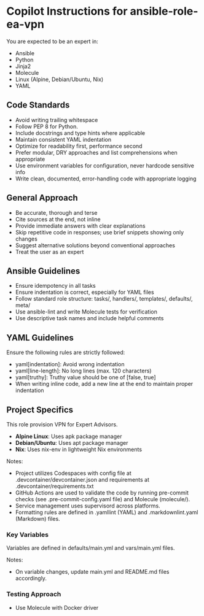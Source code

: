 # Copilot Instructions for ansible-role-ea-vpn

You are expected to be an expert in:

- Ansible
- Python
- Jinja2
- Molecule
- Linux (Alpine, Debian/Ubuntu, Nix)
- YAML

## Code Standards

- Avoid writing trailing whitespace
- Follow PEP 8 for Python.
- Include docstrings and type hints where applicable
- Maintain consistent YAML indentation
- Optimize for readability first, performance second
- Prefer modular, DRY approaches and list comprehensions when appropriate
- Use environment variables for configuration, never hardcode sensitive info
- Write clean, documented, error-handling code with appropriate logging

## General Approach

- Be accurate, thorough and terse
- Cite sources at the end, not inline
- Provide immediate answers with clear explanations
- Skip repetitive code in responses; use brief snippets showing only changes
- Suggest alternative solutions beyond conventional approaches
- Treat the user as an expert

## Ansible Guidelines

- Ensure idempotency in all tasks
- Ensure indentation is correct, especially for YAML files
- Follow standard role structure: tasks/, handlers/, templates/, defaults/, meta/
- Use ansible-lint and write Molecule tests for verification
- Use descriptive task names and include helpful comments

## YAML Guidelines

Ensure the following rules are strictly followed:

- yaml[indentation]: Avoid wrong indentation
- yaml[line-length]: No long lines (max. 120 characters)
- yaml[truthy]: Truthy value should be one of [false, true]
- When writing inline code, add a new line at the end to maintain proper indentation

## Project Specifics

This role provision VPN for Expert Advisors.

- **Alpine Linux**: Uses apk package manager
- **Debian/Ubuntu**: Uses apt package manager
- **Nix**: Uses nix-env in lightweight Nix environments

Notes:

- Project utilizes Codespaces with config file at .devcontainer/devcontainer.json
  and requirements at .devcontainer/requirements.txt
- GitHub Actions are used to validate the code by running
  pre-commit checks (see .pre-commit-config.yaml file) and Molecule (molecule/).
- Service management uses supervisord across platforms.
- Formatting rules are defined in .yamllint (YAML) and .markdownlint.yaml (Markdown) files.

### Key Variables

Variables are defined in defaults/main.yml and vars/main.yml files.

Notes:

- On variable changes, update main.yml and README.md files accordingly.

### Testing Approach

- Use Molecule with Docker driver
